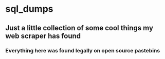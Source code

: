 # sql_dumps
## Just a little collection of some cool things my web scraper has found
### Everything here was found legally on open source pastebins
